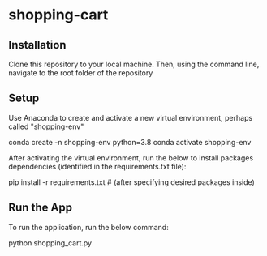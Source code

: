# shopping-cart

## Installation
Clone this repository to your local machine. Then, using the command line, navigate to the root folder of the repository

## Setup
Use Anaconda to create and activate a new virtual environment, perhaps called "shopping-env"

conda create -n shopping-env python=3.8
conda activate shopping-env

After activating the virtual environment, run the below to install packages dependencies (identified in the requirements.txt file):

pip install -r requirements.txt # (after specifying desired packages inside) 

## Run the App
To run the application, run the below command:

python shopping_cart.py